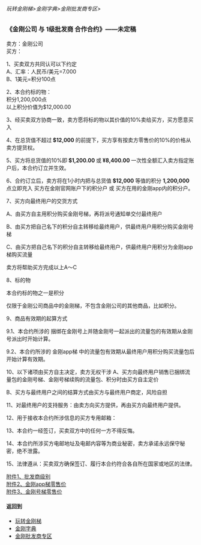 ###### 玩转金刚梯>金刚字典>金刚批发商专区>
### 《金刚公司 与 1级批发商 合作合约》——未定稿
卖方：金刚公司<br>
买方：           

1、买卖双方共同认可以下约定<br>
A、汇率：人民币/美元=7.000<br>
B、1美元=积分100点

2、本合约标的物：<br>
积分1,200,000点 <br>
以上积分价值为$12,000.00 <br>

3、经买卖双方协商一致，卖方愿将标的物以其价值的10%卖给买方，买方愿意买入

4、在总货值不超过<strong> $12,000 </strong>的前提下，买方享有按卖方零售价的10%的价格从卖方提货权。

5、买方将总货值的10%即<strong> $1,200.00 </strong>或<strong> ¥8,400.00 </strong>一次性全额汇入卖方指定账户后，本合约订立并生效。

6、合约订立后，卖方将在1小时内把与总货值<strong> $12,000 </strong>等值的积分 <strong> 1,200,000  </strong>点立即充入 买方在金刚官网账户下的积分户 或 买方在用的金刚app内的积分户。

7、买方向最终用户的交货方式<br>

A、由买方自主用积分购买金刚号梯，再将派号通知单交付最终用户<br>

B、由买方把自己名下的积分自主转移给最终用户，供最终用户用积分购买金刚号梯<br>

C、由买方把自己名下的积分自主转移给最终用户，供最终用户用积分为金刚app梯购买流量<br>

卖方将帮助买方完成以上A～C <br>

8、标的物

本合约标的物之一是积分

仅限于金刚公司商品中的金刚梯，不包含金刚公司的其他商品，比如积分。

9、商品有效期的起算方式

9.1、本合约所涉的 捆绑在金刚号上并随金刚号一起派出的流量包的有效期从金刚号派出时开始计算。

9.2、本合约所涉的 金刚app梯 中的流量包有效期从最终用户用积分购买流量包后开始计算有效期。

10、以下诸项由买方自主决定，卖方无权干涉
A、买方向最终用户销售已捆绑流量包的金刚号梯、金刚号梯续购的流量包、积分时由买方自主定价

B、买方与最终用户之间的结算方式由买方与最终用户商定，风险自担

11、对最终用户的支持服务：由卖方向买方提供，再由买方向最终用户提供。

12、用于接收本合约所涉信息的买方专用邮箱：

13、本合约一经签订，买卖双方中的任何一方不得反悔。

14、本合约所涉买方电邮地址及电邮内容等为商业秘密，卖方承诺永远保守秘密，绝不泄露。

15、法律遵从：买卖双方确保签订、履行本合约符合各自所在国家或地区的法律。

[附件1、批发商级别](https://github.com/a2zitpro/web/blob/master/LadderFree/kkDictionary/KKWholesalersZone/KKWholesalerClassification.md) <br>
[附件2、金刚app梯零售价](https://github.com/a2zitpro/web/blob/master/LadderFree/kkDictionary/KKDatatrafficPriceOfLadderAPP.md) <br>
[附件3、金刚号梯零售价](https://github.com/a2zitpro/web/blob/master/LadderFree/kkDictionary/KKDatatrafficPriceOfLadderKKID.md) <br>



#### 返回到
- [玩转金刚梯](https://github.com/a2zitpro/web/blob/master/LadderFree/A.md)
- [金刚字典](https://github.com/a2zitpro/web/blob/master/LadderFree/kkDictionary/KKDictionary.md)
- [金刚批发商专区](https://github.com/a2zitpro/web/blob/master/LadderFree/kkDictionary/KKWholesalersZone.md)
